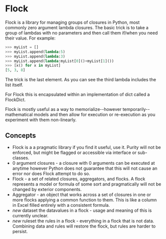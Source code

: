 # Flock 

Flock is a library for managing groups of closures in Python, most commonly zero argument lambda closures.  The basic trick is to take a group of lambdas with no parameters and then call them if/when you need their value.  For example:

```python
>>> myList = []
>>> myList.append(lambda:5)
>>> myList.append(lambda:3)
>>> myList.append(lambda:myList[0]()+myList[1]())
>>> [x() for x in myList]
[5, 3, 8]
```

The trick is the last element.  As you can see the third lambda includes the list itself.

For Flock this is encapsulated within an implementation of dict called a FlockDict.

Flock is mostly useful as a way to memorialize--however temporarily--mathematical models and then allow for execution or re-execution as you experiment with them non-linearly.

## Concepts 

* Flock is a a pragmatic library if you find it useful, use it.  Purity will not be enforced, but might be flagged or accessible via interface or sub-classes.
* 0 argument closures - a closure with 0 arguments can be executed at anytime however Python does not guarantee that this will not cause an error nor does Flock attempt to do so.  
* Flock - a set of related closures, aggregators, and flocks.  A flock represents a model or formula of some sort and pragmatically will not be changed by exterior components.
* Aggregator - an object that works across a set of closures in one or more flocks applying a common function to them.  This is like a column in Excel filled entirely with a consistent formula.
* _new_ dataset the datavalues in a flock - usage and meaning of this is currently unclear.
* _new_ ruleset the rules in a flock - everything in a flock that is not data.  Combining data and rules will restore the flock, but rules are harder to persist.